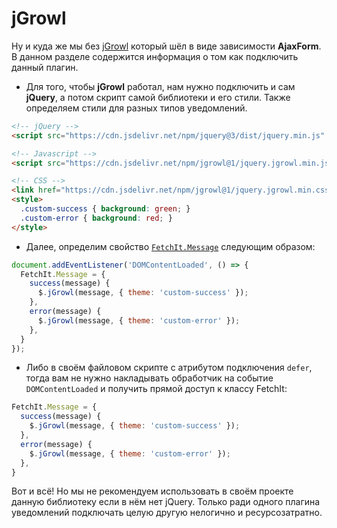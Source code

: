 # jGrowl

Ну и куда же мы без [jGrowl](https://github.com/stanlemon/jGrowl) который шёл в виде зависимости **AjaxForm**. В данном разделе содержится информация о том как подключить данный плагин.

- Для того, чтобы **jGrowl** работал, нам нужно подключить и сам **jQuery**, а потом скрипт самой библиотеки и его стили. Также определяем стили для разных типов уведомлений.

```html
<!-- jQuery -->
<script src="https://cdn.jsdelivr.net/npm/jquery@3/dist/jquery.min.js" defer></script>

<!-- Javascript -->
<script src="https://cdn.jsdelivr.net/npm/jgrowl@1/jquery.jgrowl.min.js" defer></script>

<!-- CSS -->
<link href="https://cdn.jsdelivr.net/npm/jgrowl@1/jquery.jgrowl.min.css" rel="stylesheet">
<style>
  .custom-success { background: green; }
  .custom-error { background: red; }
</style>
```

- Далее, определим свойство [`FetchIt.Message`](/guide/frontend/class#fetchit-message-object) следующим образом:

```js
document.addEventListener('DOMContentLoaded', () => {
  FetchIt.Message = {
    success(message) {
      $.jGrowl(message, { theme: 'custom-success' });
    },
    error(message) {
      $.jGrowl(message, { theme: 'custom-error' });
    },
  }
});
```

- Либо в своём файловом скрипте с атрибутом подключения `defer`, тогда вам не нужно накладывать обработчик на событие `DOMContentLoaded` и получить прямой доступ к классу FetchIt:

```js
FetchIt.Message = {
  success(message) {
    $.jGrowl(message, { theme: 'custom-success' });
  },
  error(message) {
    $.jGrowl(message, { theme: 'custom-error' });
  },
}
```

Вот и всё! Но мы не рекомендуем использовать в своём проекте данную библиотеку если в нём нет jQuery. Только ради одного плагина уведомлений подключать целую другую нелогично и ресурсозатратно.
